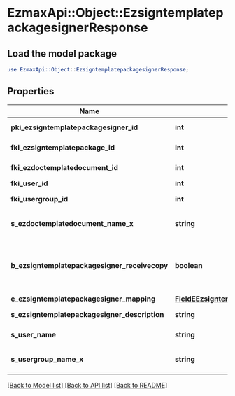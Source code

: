 # EzmaxApi::Object::EzsigntemplatepackagesignerResponse

## Load the model package
```perl
use EzmaxApi::Object::EzsigntemplatepackagesignerResponse;
```

## Properties
Name | Type | Description | Notes
------------ | ------------- | ------------- | -------------
**pki_ezsigntemplatepackagesigner_id** | **int** | The unique ID of the Ezsigntemplatepackagesigner | 
**fki_ezsigntemplatepackage_id** | **int** | The unique ID of the Ezsigntemplatepackage | 
**fki_ezdoctemplatedocument_id** | **int** | The unique ID of the Ezdoctemplatedocument | [optional] 
**fki_user_id** | **int** | The unique ID of the User | [optional] 
**fki_usergroup_id** | **int** | The unique ID of the Usergroup | [optional] 
**s_ezdoctemplatedocument_name_x** | **string** | The name of the Ezdoctemplatedocument in the language of the requester | [optional] 
**b_ezsigntemplatepackagesigner_receivecopy** | **boolean** | If this flag is true. The signatory will receive a copy of every signed Ezsigndocument even if it ain&#39;t required to sign the document. | [optional] 
**e_ezsigntemplatepackagesigner_mapping** | [**FieldEEzsigntemplatepackagesignerMapping**](FieldEEzsigntemplatepackagesignerMapping.md) |  | [optional] 
**s_ezsigntemplatepackagesigner_description** | **string** | The description of the Ezsigntemplatepackagesigner | 
**s_user_name** | **string** | The description of the User in the language of the requester | [optional] 
**s_usergroup_name_x** | **string** | The Name of the Usergroup in the language of the requester | [optional] 

[[Back to Model list]](../README.md#documentation-for-models) [[Back to API list]](../README.md#documentation-for-api-endpoints) [[Back to README]](../README.md)


